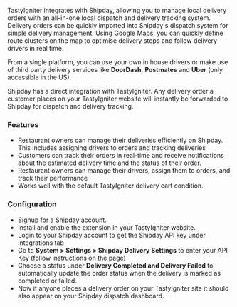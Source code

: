TastyIgniter integrates with Shipday, allowing you to manage local delivery orders with an all-in-one local dispatch and delivery tracking system. Delivery orders can be quickly imported into Shipday's dispatch system for simple delivery management. Using Google Maps, you can quickly define route clusters on the map to optimise delivery stops and follow delivery drivers in real time.

From a single platform, you can use your own in house drivers or make use of third party delivery services like **DoorDash**, **Postmates** and **Uber** (only accessible in the US).

Shipday has a direct integration with TastyIgniter. Any delivery order a customer places on your TastyIgniter website will instantly be forwarded to Shipday for dispatch and delivery tracking.

### Features
- Restaurant owners can manage their deliveries efficiently on Shipday. This includes assigning drivers to orders and tracking deliveries
- Customers can track their orders in real-time and receive notifications about the estimated delivery time and the status of their order.
- Restaurant owners can manage their drivers, assign them to orders, and track their performance
- Works well with the default TastyIgniter delivery cart condition.

### Configuration

- Signup for a Shipday account.
- Install and enable the extension in your TastyIgniter website.
- Login to your Shipday account to get the Shipday API key under integrations tab
- Go to **System > Settings > Shipday Delivery Settings** to enter your API Key (follow instructions on the page)
- Choose a status under **Delivery Completed and Delivery Failed** to automatically update the order status when the delivery is marked as completed or failed.
- Now if anyone places a delivery order on your TastyIgniter site it should also appear on your Shipday dispatch dashboard.

